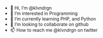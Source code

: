 - 👋 Hi, I’m @klvndrgn
- 👀 I’m interested in Programming
- 🌱 I’m currently learning PHP, and Python
- 💞️ I’m looking to collaborate on github
- 📫 How to reach me @klvndrgn on twitter

<!---
klvndrgn/klvndrgn is a ✨ special ✨ repository because its `README.md` (this file) appears on your GitHub profile.
You can click the Preview link to take a look at your changes.
--->

